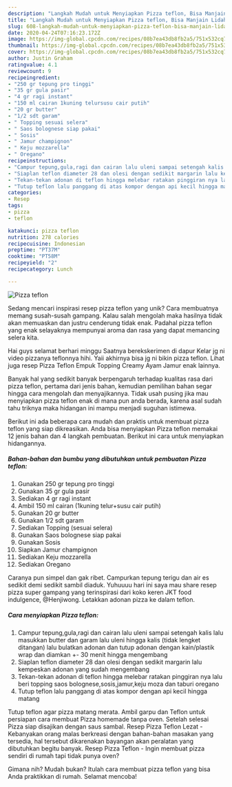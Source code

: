 ```yaml
---
description: "Langkah Mudah untuk Menyiapkan Pizza teflon, Bisa Manjain Lidah"
title: "Langkah Mudah untuk Menyiapkan Pizza teflon, Bisa Manjain Lidah"
slug: 608-langkah-mudah-untuk-menyiapkan-pizza-teflon-bisa-manjain-lidah
date: 2020-04-24T07:16:23.172Z
image: https://img-global.cpcdn.com/recipes/08b7ea43db8fb2a5/751x532cq70/pizza-teflon-foto-resep-utama.jpg
thumbnail: https://img-global.cpcdn.com/recipes/08b7ea43db8fb2a5/751x532cq70/pizza-teflon-foto-resep-utama.jpg
cover: https://img-global.cpcdn.com/recipes/08b7ea43db8fb2a5/751x532cq70/pizza-teflon-foto-resep-utama.jpg
author: Justin Graham
ratingvalue: 4.1
reviewcount: 9
recipeingredient:
- "250 gr tepung pro tinggi"
- "35 gr gula pasir"
- "4 gr ragi instant"
- "150 ml cairan 1kuning telursusu cair putih"
- "20 gr butter"
- "1/2 sdt garam"
- " Topping sesuai selera"
- " Saos bolognese siap pakai"
- " Sosis"
- " Jamur champignon"
- " Keju mozzarella"
- " Oregano"
recipeinstructions:
- "Campur tepung,gula,ragi dan cairan lalu uleni sampai setengah kalis lalu masukkan butter dan garam lalu uleni hingga kalis (tidak lengket ditangan) lalu bulatkan adonan dan tutup adonan dengan kain/plastik wrap dan diamkan +- 30 menit hingga mengembang"
- "Siaplan teflon diameter 28 dan olesi dengan sedikit margarin lalu kempeskan adonan yang sudah mengembang"
- "Tekan-tekan adonan di teflon hingga melebar ratakan pinggiran nya lalu beri topping saos bolognese,sosis,jamur,keju moza dan taburi oregano"
- "Tutup teflon lalu panggang di atas kompor dengan api kecil hingga matang"
categories:
- Resep
tags:
- pizza
- teflon

katakunci: pizza teflon 
nutrition: 278 calories
recipecuisine: Indonesian
preptime: "PT37M"
cooktime: "PT58M"
recipeyield: "2"
recipecategory: Lunch

---
```



![Pizza teflon](https://img-global.cpcdn.com/recipes/08b7ea43db8fb2a5/751x532cq70/pizza-teflon-foto-resep-utama.jpg)

Sedang mencari inspirasi resep pizza teflon yang unik? Cara membuatnya memang susah-susah gampang. Kalau salah mengolah maka hasilnya tidak akan memuaskan dan justru cenderung tidak enak. Padahal pizza teflon yang enak selayaknya mempunyai aroma dan rasa yang dapat memancing selera kita.

Hai guys selamat berhari minggu Saatnya berekskerimen di dapur Kelar jg ni video pizzanya teflonnya hihi. Yaii akhirnya bisa jg ni bikin pizza teflon. Lihat juga resep Pizza Teflon Empuk Topping Creamy Ayam Jamur enak lainnya.

Banyak hal yang sedikit banyak berpengaruh terhadap kualitas rasa dari pizza teflon, pertama dari jenis bahan, kemudian pemilihan bahan segar hingga cara mengolah dan menyajikannya. Tidak usah pusing jika mau menyiapkan pizza teflon enak di mana pun anda berada, karena asal sudah tahu triknya maka hidangan ini mampu menjadi suguhan istimewa.


Berikut ini ada beberapa cara mudah dan praktis untuk membuat pizza teflon yang siap dikreasikan. Anda bisa menyiapkan Pizza teflon memakai 12 jenis bahan dan 4 langkah pembuatan. Berikut ini cara untuk menyiapkan hidangannya.

<!--inarticleads1-->

##### Bahan-bahan dan bumbu yang dibutuhkan untuk pembuatan Pizza teflon:

1. Gunakan 250 gr tepung pro tinggi
1. Gunakan 35 gr gula pasir
1. Sediakan 4 gr ragi instant
1. Ambil 150 ml cairan (1kuning telur+susu cair putih)
1. Gunakan 20 gr butter
1. Gunakan 1/2 sdt garam
1. Sediakan  Topping (sesuai selera)
1. Gunakan  Saos bolognese siap pakai
1. Gunakan  Sosis
1. Siapkan  Jamur champignon
1. Sediakan  Keju mozzarella
1. Sediakan  Oregano


Caranya pun simpel dan gak ribet. Campurkan tepung terigu dan air es sedikit demi sedikit sambil diaduk. Yuhuuuu hari ini saya mau share resep pizza super gampang yang terinspirasi dari koko keren JKT food indulgence, @Henjiwong. Letakkan adonan pizza ke dalam teflon. 

<!--inarticleads2-->

##### Cara menyiapkan Pizza teflon:

1. Campur tepung,gula,ragi dan cairan lalu uleni sampai setengah kalis lalu masukkan butter dan garam lalu uleni hingga kalis (tidak lengket ditangan) lalu bulatkan adonan dan tutup adonan dengan kain/plastik wrap dan diamkan +- 30 menit hingga mengembang
1. Siaplan teflon diameter 28 dan olesi dengan sedikit margarin lalu kempeskan adonan yang sudah mengembang
1. Tekan-tekan adonan di teflon hingga melebar ratakan pinggiran nya lalu beri topping saos bolognese,sosis,jamur,keju moza dan taburi oregano
1. Tutup teflon lalu panggang di atas kompor dengan api kecil hingga matang


Tutup teflon agar pizza matang merata. Ambil garpu dan Teflon untuk persiapan cara membuat Pizza homemade tanpa oven. Setelah selesai Pizza siap disajikan dengan saus sambal. Resep Pizza Teflon Lezat - Kebanyakan orang malas berkreasi dengan bahan-bahan masakan yang tersedia, hal tersebut dikarenakan bayangan akan peralatan yang dibutuhkan begitu banyak. Resep Pizza Teflon - Ingin membuat pizza sendiri di rumah tapi tidak punya oven? 

Gimana nih? Mudah bukan? Itulah cara membuat pizza teflon yang bisa Anda praktikkan di rumah. Selamat mencoba!
